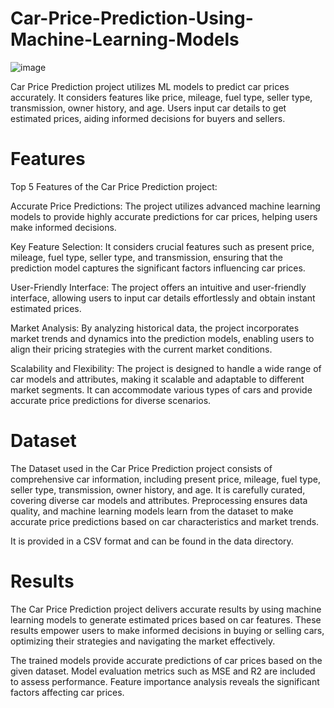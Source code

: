 # Car-Price-Prediction-Using-Machine-Learning-Models

![image](https://github.com/spathak01/Car-Price-Prediction-Using-Machine-Learning-Models/assets/125938774/68a1219e-cfbf-43d4-b85c-09c806bbfff9)

Car Price Prediction project utilizes ML models to predict car prices accurately. It considers features like price, mileage, fuel type, seller type, transmission, owner history, and age. Users input car details to get estimated prices, aiding informed decisions for buyers and sellers.

# Features

Top 5 Features of the Car Price Prediction project:

Accurate Price Predictions: The project utilizes advanced machine learning models to provide highly accurate predictions for car prices, helping users make informed decisions.

Key Feature Selection: It considers crucial features such as present price, mileage, fuel type, seller type, and transmission, ensuring that the prediction model captures the significant factors influencing car prices.

User-Friendly Interface: The project offers an intuitive and user-friendly interface, allowing users to input car details effortlessly and obtain instant estimated prices.

Market Analysis: By analyzing historical data, the project incorporates market trends and dynamics into the prediction models, enabling users to align their pricing strategies with the current market conditions.

Scalability and Flexibility: The project is designed to handle a wide range of car models and attributes, making it scalable and adaptable to different market segments. It can accommodate various types of cars and provide accurate price predictions for diverse scenarios.

# Dataset

The Dataset used in the Car Price Prediction project consists of comprehensive car information, including present price, mileage, fuel type, seller type, transmission, owner history, and age. It is carefully curated, covering diverse car models and attributes. Preprocessing ensures data quality, and machine learning models learn from the dataset to make accurate price predictions based on car characteristics and market trends.

It is provided in a CSV format and can be found in the data directory.

# Results 

The Car Price Prediction project delivers accurate results by using machine learning models to generate estimated prices based on car features. These results empower users to make informed decisions in buying or selling cars, optimizing their strategies and navigating the market effectively.

The trained models provide accurate predictions of car prices based on the given dataset. Model evaluation metrics such as MSE and R2 are included to assess performance. Feature importance analysis reveals the significant factors affecting car prices.











